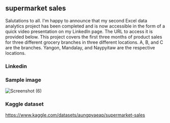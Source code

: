 ## supermarket sales
Salutations to all. I'm happy to announce that my second Excel data analytics project has been completed and is now accessible in the form of a quick video presentation on my LinkedIn page. The URL to access it is provided below. This project covers the first three months of product sales for three different grocery branches in three different locations. A, B, and C are the branches. Yangon, Mandalay, and Naypyitaw are the respective locations.
### Linkedin 
### Sample image
![Screenshot (6)](https://github.com/sathappanPR/Analytics_supermarket-sales/assets/84607354/41668b95-2b0d-482b-80ca-ec516d923ab6)
### Kaggle dataset 
https://www.kaggle.com/datasets/aungpyaeap/supermarket-sales
